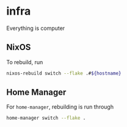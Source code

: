 # infra
Everything is computer

## NixOS

To rebuild, run

```bash
nixos-rebuild switch --flake .#${hostname}
```

## Home Manager

For `home-manager`, rebuilding is run through

```bash
home-manager switch --flake .
```
